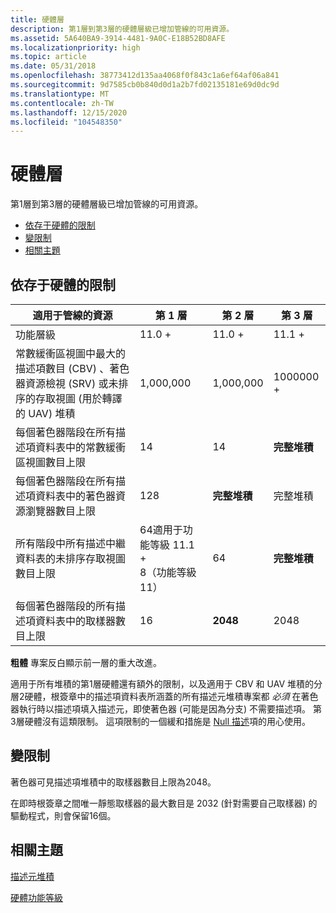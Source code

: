 ```yaml
---
title: 硬體層
description: 第1層到第3層的硬體層級已增加管線的可用資源。
ms.assetid: 5A640BA9-3914-4481-9A0C-E18B52BD8AFE
ms.localizationpriority: high
ms.topic: article
ms.date: 05/31/2018
ms.openlocfilehash: 38773412d135aa4068f0f843c1a6ef64af06a841
ms.sourcegitcommit: 9d7585cb0b840d0d1a2b7fd02135181e69d0dc9d
ms.translationtype: MT
ms.contentlocale: zh-TW
ms.lasthandoff: 12/15/2020
ms.locfileid: "104548350"
---
```

# <a name="hardware-tiers"></a>硬體層

第1層到第3層的硬體層級已增加管線的可用資源。

-   [依存于硬體的限制](#limits-dependant-on-hardware)
-   [變限制](#invariable-limits)
-   [相關主題](#related-topics)

## <a name="limits-dependant-on-hardware"></a>依存于硬體的限制



| 適用于管線的資源                                                                                                              | 第 1 層                                                                   | 第 2 層        | 第 3 層        |
|--------------------------------------------------------------------------------------------------------------------------------------------------|--------------------------------------------------------------------------|---------------|---------------|
| 功能層級                                                                                                                                   | 11.0 +                                                                    | 11.0 +         | 11.1 +         |
| 常數緩衝區視圖中最大的描述項數目 (CBV) 、著色器資源檢視 (SRV) 或未排序的存取視圖 (用於轉譯的 UAV) 堆積 | 1,000,000                                                                | 1,000,000     | 1000000 +    |
| 每個著色器階段在所有描述項資料表中的常數緩衝區視圖數目上限                                                                | 14                                                                       | 14            | **完整堆積** |
| 每個著色器階段在所有描述項資料表中的著色器資源瀏覽器數目上限                                                                | 128                                                                      | **完整堆積** | 完整堆積     |
| 所有階段中所有描述中繼資料表的未排序存取視圖數目上限                                                              | 64適用于功能等級 11.1 +<br/> 8（功能等級11）<br/> | 64            | **完整堆積** |
| 每個著色器階段的所有描述項資料表中的取樣器數目上限                                                                             | 16                                                                       | **2048** | 2048     |



 

**粗體** 專案反白顯示前一層的重大改進。

適用于所有堆積的第1層硬體還有額外的限制，以及適用于 CBV 和 UAV 堆積的分層2硬體，根簽章中的描述項資料表所涵蓋的所有描述元堆積專案都 *必須* 在著色器執行時以描述項填入描述元，即使著色器 (可能是因為分支) 不需要描述項。 第3層硬體沒有這類限制。 這項限制的一個緩和措施是 [Null 描述](descriptors.md)項的用心使用。

## <a name="invariable-limits"></a>變限制

著色器可見描述項堆積中的取樣器數目上限為2048。

在即時根簽章之間唯一靜態取樣器的最大數目是 2032 (針對需要自己取樣器) 的驅動程式，則會保留16個。

## <a name="related-topics"></a>相關主題

<dl> <dt>

[描述元堆積](descriptor-heaps.md)
</dt> <dt>

[硬體功能等級](hardware-feature-levels.md)
</dt> </dl>

 

 





